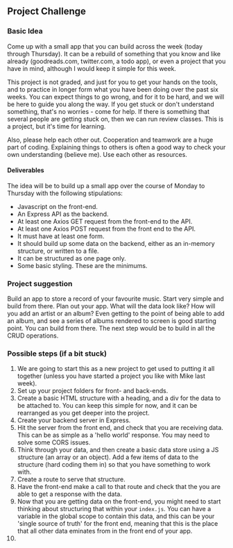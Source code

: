 ## Project Challenge

### Basic Idea
Come up with a small app that you can build across the week (today through Thursday). It can be a rebuild of something that you know and like already (goodreads.com, twitter.com, a todo app), or even a project that you have in mind, although I would keep it simple for this week. 

This project is not graded, and just for you to get your hands on the tools, and to practice in longer form what you have been doing over the past six weeks. You can expect things to go wrong, and for it to be hard, and we will be here to guide you along the way. If you get stuck or don't understand something, that's no worries - come for help. If there is something that several people are getting stuck on, then we can run review classes. This is a project, but it's time for learning.

Also, please help each other out. Cooperation and teamwork are a huge part of coding. Explaining things to others is often a good way to check your own understanding (believe me). Use each other as resources. 

#### Deliverables
The idea will be to build up a small app over the course of Monday to Thursday with the following stipulations:
- Javascript on the front-end.
- An Express API as the backend.
- At least one Axios GET request from the front-end to the API.
- At least one Axios POST request from the front end to the API.
- It must have at least one form.
- It should build up some data on the backend, either as an in-memory structure, or written to a file.
- It can be structured as one page only.
- Some basic styling.
These are the minimums. 

### Project suggestion
Build an app to store a record of your favourite music. Start very simple and build from there. Plan out your app. What will the data look like? How will you add an artist or an album? Even getting to the point of being able to add an album, and see a series of albums rendered to screen is good starting point. You can build from there. The next step would be to build in all the CRUD operations. 

### Possible steps (if a bit stuck)
1. We are going to start this as a new project to get used to putting it all together (unless you have started a project you like with Mike last week).
2. Set up your project folders for front- and back-ends.
3. Create a basic HTML structure with a heading, and a div for the data to be attached to. You can keep this simple for now, and it can be rearranged as you get deeper into the project. 
4. Create your backend server in Express.
5. Hit the server from the front end, and check that you are receiving data. This can be as simple as a 'hello world' response. You may need to solve some CORS issues. 
6. Think through your data, and then create a basic data store using a JS structure (an array or an object). Add a few items of data to the structure (hard coding them in) so that you have something to work with. 
7. Create a route to serve that structure.
8. Have the front-end make a call to that route and check that the you are able to get a response with the data. 
9. Now that you are getting data on the front-end, you might need to start thinking about structuring that within your `index.js`. You can have a variable in the global scope to contain this data, and this can be your 'single source of truth' for the front end, meaning that this is the place that all other data eminates from in the front end of your app.
10. 